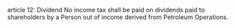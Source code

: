 article 12: Dividend
No income tax shall be paid on dividends paid to shareholders by a Person out of income derived from Petroleum Operations.
<ul>
</ul>